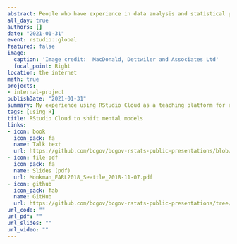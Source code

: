 ```yaml
---
abstract: People who have experience in data analysis and statistical practice have established mental models of their workflow. In this way, their introduction to R is different than someone who is simultaneously learning both the underlying methods and the tool of choice (think of your typical undergraduate statistics class). Expereienced data analysts arrive in class knowing what their outcome (the artifact of their workflow) will be—perhaps a short analytic report that combines text, summary tables, and plots—and are seeking a different way to produce that artifact. In this talk I will explore how I have used RStudio, RStudio Cloud, and the tidyverse in the context of introducing experienced data analysts to the wonders of R.
all_day: true
authors: []
date: "2021-01-31"
event: rstudio::global
featured: false
image:
  caption: 'Image credit:  MacDonald, Dettwiler and Associates Ltd'
  focal_point: Right
location: the internet
math: true
projects:
- internal-project
publishDate: "2021-01-31"
summary: My experience using RStudio Cloud as a teaching platform for remote continuing studies / adult education.
tags: [using R]
title: RStudio Cloud to shift mental models
links:
- icon: book
  icon_pack: fa
  name: Talk text
  url: https://github.com/bcgov/bcgov-rstats-public-presentations/blob/master/2018-11-07_EARL_Seattle/Overcoming_gravity.md
- icon: file-pdf
  icon_pack: fa
  name: Slides (pdf)
  url: Monkman_EARL2018_Seattle_2018-11-07.pdf
- icon: github
  icon_pack: fab
  name: GitHub
  url: https://github.com/bcgov/bcgov-rstats-public-presentations/tree/master/2018-11-07_EARL_Seattle
url_code: ""
url_pdf: ""
url_slides: ""
url_video: ""
---
```


